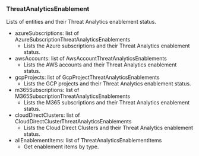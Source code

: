 ### ThreatAnalyticsEnablement
Lists of entities and their Threat Analytics enablement status.

- azureSubscriptions: list of AzureSubscriptionThreatAnalyticsEnablements
  - Lists the Azure subscriptions and their Threat Analytics enablement status.
- awsAccounts: list of AwsAccountThreatAnalyticsEnablements
  - Lists the AWS accounts and their Threat Analytics enablement status.
- gcpProjects: list of GcpProjectThreatAnalyticsEnablements
  - Lists the GCP projects and their Threat Analytics enablement status.
- m365Subscriptions: list of M365SubscriptionThreatAnalyticsEnablements
  - Lists the M365 subscriptions and their Threat Analytics enablement status.
- cloudDirectClusters: list of CloudDirectClusterThreatAnalyticsEnablements
  - Lists the Cloud Direct Clusters and their Threat Analytics enablement status.
- allEnablementItems: list of ThreatAnalyticsEnablementItems
  - Get enablement items by type.
